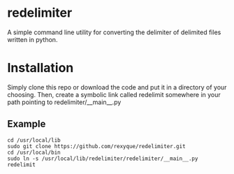 # redelimiter

A simple command line utility for converting the delimiter of delimited files written in python.

# Installation

Simply clone this repo or download the code and put it in a directory of your choosing. Then, create a symbolic link called redelimit somewhere in your path pointing to redelimiter/\_\_main\_\_.py

## Example

```
cd /usr/local/lib
sudo git clone https://github.com/rexyque/redelimiter.git
cd /usr/local/bin
sudo ln -s /usr/local/lib/redelimiter/redelimiter/__main__.py redelimit
```
